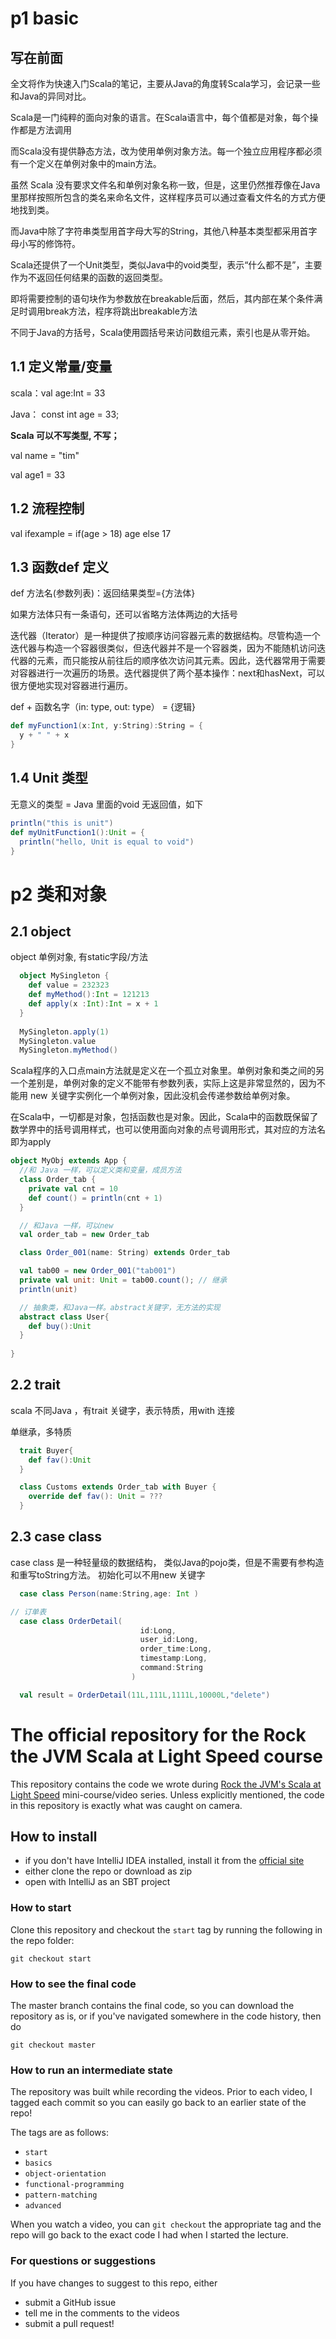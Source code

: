 


# p1 basic 

## 写在前面

全文将作为快速入门Scala的笔记，主要从Java的角度转Scala学习，会记录一些和Java的异同对比。

Scala是一门纯粹的面向对象的语言。在Scala语言中，每个值都是对象，每个操作都是方法调用

而Scala没有提供静态方法，改为使用单例对象方法。每一个独立应用程序都必须有一个定义在单例对象中的main方法。

虽然 Scala 没有要求文件名和单例对象名称一致，但是，这里仍然推荐像在Java里那样按照所包含的类名来命名文件，这样程序员可以通过查看文件名的方式方便地找到类。

而Java中除了字符串类型用首字母大写的String，其他八种基本类型都采用首字母小写的修饰符。

Scala还提供了一个Unit类型，类似Java中的void类型，表示“什么都不是”，主要作为不返回任何结果的函数的返回类型。

即将需要控制的语句块作为参数放在breakable后面，然后，其内部在某个条件满足时调用break方法，程序将跳出breakable方法

不同于Java的方括号，Scala使用圆括号来访问数组元素，索引也是从零开始。

## 1.1 定义常量/变量

scala：val age:Int = 33

Java： const int age = 33;

**Scala 可以不写类型, 不写；**

val name = "tim"

val age1 = 33


## 1.2 流程控制
val ifexample = if(age > 18) age else 17

## 1.3 函数def 定义

def 方法名(参数列表)：返回结果类型={方法体}

如果方法体只有一条语句，还可以省略方法体两边的大括号

迭代器（Iterator）是一种提供了按顺序访问容器元素的数据结构。尽管构造一个迭代器与构造一个容器很类似，但迭代器并不是一个容器类，因为不能随机访问迭代器的元素，而只能按从前往后的顺序依次访问其元素。因此，迭代器常用于需要对容器进行一次遍历的场景。迭代器提供了两个基本操作：next和hasNext，可以很方便地实现对容器进行遍历。

def + 函数名字（in: type, out: type） = {逻辑}
```scala
def myFunction1(x:Int, y:String):String = {
  y + " " + x
}
```

## 1.4 Unit 类型

无意义的类型 = Java 里面的void
无返回值，如下
```scala
println("this is unit")
def myUnitFunction1():Unit = {
  println("hello, Unit is equal to void")
}
```


# p2 类和对象

## 2.1 object

object 单例对象, 有static字段/方法

```scala
  object MySingleton {
    def value = 232323
    def myMethod():Int = 121213
    def apply(x :Int):Int = x + 1
  }
  
  MySingleton.apply(1)
  MySingleton.value
  MySingleton.myMethod()
```

Scala程序的入口点main方法就是定义在一个孤立对象里。单例对象和类之间的另一个差别是，单例对象的定义不能带有参数列表，实际上这是非常显然的，因为不能用 new 关键字实例化一个单例对象，因此没机会传递参数给单例对象。

在Scala中，一切都是对象，包括函数也是对象。因此，Scala中的函数既保留了数学界中的括号调用样式，也可以使用面向对象的点号调用形式，其对应的方法名即为apply
```scala
object MyObj extends App {
  //和 Java 一样，可以定义类和变量，成员方法
  class Order_tab {
    private val cnt = 10
    def count() = println(cnt + 1)
  }

  // 和Java 一样，可以new
  val order_tab = new Order_tab

  class Order_001(name: String) extends Order_tab

  val tab00 = new Order_001("tab001")
  private val unit: Unit = tab00.count(); // 继承
  println(unit)

  // 抽象类，和Java一样。abstract关键字，无方法的实现
  abstract class User{
    def buy():Unit
  }
  
}
```

## 2.2 trait

scala 不同Java ，有trait 关键字，表示特质，用with 连接

单继承，多特质
```scala
  trait Buyer{
    def fav():Unit
  }

  class Customs extends Order_tab with Buyer {
    override def fav(): Unit = ???
  }
```



## 2.3 case class
case class 是一种轻量级的数据结构，
类似Java的pojo类，但是不需要有参构造和重写toString方法。
初始化可以不用new 关键字

```scala
  case class Person(name:String,age: Int )

// 订单表
  case class OrderDetail(
                             id:Long,
                             user_id:Long,
                             order_time:Long,
                             timestamp:Long,
                             command:String
                           )

  val result = OrderDetail(11L,111L,1111L,10000L,"delete")
```











# The official repository for the Rock the JVM Scala at Light Speed course

This repository contains the code we wrote during  [Rock the JVM's Scala at Light Speed](https://rockthejvm.com/course/scala-at-light-speed) mini-course/video series. Unless explicitly mentioned, the code in this repository is exactly what was caught on camera.

## How to install

- if you don't have IntelliJ IDEA installed, install it from the [official site](https://jetbrains.com)
- either clone the repo or download as zip
- open with IntelliJ as an SBT project

### How to start

Clone this repository and checkout the `start` tag by running the following in the repo folder:

```
git checkout start
```

### How to see the final code

The master branch contains the final code, so you can download the repository as is, or if you've navigated somewhere in the code history, then do

```
git checkout master
```

### How to run an intermediate state

The repository was built while recording the videos. Prior to each video, I tagged each commit so you can easily go back to an earlier state of the repo!

The tags are as follows:

* `start`
* `basics`
* `object-orientation`
* `functional-programming`
* `pattern-matching`
* `advanced`

When you watch a video, you can `git checkout` the appropriate tag and the repo will go back to the exact code I had when I started the lecture.

### For questions or suggestions

If you have changes to suggest to this repo, either
- submit a GitHub issue
- tell me in the comments to the videos
- submit a pull request!
